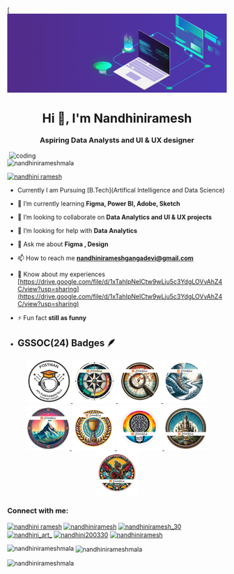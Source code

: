 [![MaterHead](https://raw.githubusercontent.com/KShukhrat/KShukhrat/main/assets/header_gif.gif)
<h1 align="center">Hi 👋, I'm Nandhiniramesh</h1>
<h3 align="center">Aspiring Data Analysts and UI & UX designer</h3>
<img align="right" alt="coding" width="500" src="https://digitalcreativemind.com/wp-content/uploads/2021/06/Analytics_amp_Data_Science.gif">


<p align="left"> <img src="https://komarev.com/ghpvc/?username=nandhinirameshmala&label=Profile%20views&color=0e75b6&style=flat" alt="nandhinirameshmala" /> </p>

<p align="left"> <a href="https://twitter.com/nandhini ramesh" target="blank"><img src="https://img.shields.io/twitter/follow/nandhini ramesh?logo=twitter&style=for-the-badge" alt="nandhini ramesh" /></a> </p>

- Currently I am Pursuing [B.Tech](Artifical Intelligence and Data Science)

- 🌱 I’m currently learning **Figma, Power BI, Adobe, Sketch**

- 👯 I’m looking to collaborate on **Data Analytics and UI & UX projects**

- 🤝 I’m looking for help with **Data Analytics**

- 💬 Ask me about **Figma , Design**

- 📫 How to reach me **nandhinirameshgangadevi@gmail.com**

- 📄 Know about my experiences [https://drive.google.com/file/d/1xTahIpNeICtw9wLju5c3YdgLOVvAhZ4C/view?usp=sharing](https://drive.google.com/file/d/1xTahIpNeICtw9wLju5c3YdgLOVvAhZ4C/view?usp=sharing)

- ⚡ Fun fact **still as funny**

- ## GSSOC(24) Badges 🪶
<div style='display:flex; align-items:center; gap: 10px;' align='center'><a href="https://gssoc.girlscript.tech/leaderboard">
<img src="https://raw.githubusercontent.com/girlscript/gssoc-website-new/main/public/badges/postman.png" width="100px" height="100px" />
  <img src="https://github.com/girlscript/gssoc-website-new/blob/main/public/badges/1.png" width="100px" height="100px" />
  <img src="https://github.com/girlscript/gssoc-website-new/blob/main/public/badges/2.png" width="100px" height="100px" />
  <img src="https://github.com/girlscript/gssoc-website-new/blob/main/public/badges/3.png" width="100px" height="100px" />
  <img src="https://github.com/girlscript/gssoc-website-new/blob/main/public/badges/4.png" width="100px" height="100px" />
  <img src="https://github.com/girlscript/gssoc-website-new/blob/main/public/badges/5.png" width="100px" height="100px" />
  <img src="https://github.com/girlscript/gssoc-website-new/blob/main/public/badges/6.png" width="105px" height="105px" />
  <img src="https://github.com/girlscript/gssoc-website-new/blob/main/public/badges/7.png" width="100px" height="100px" />
  <img src="https://github.com/girlscript/gssoc-website-new/blob/main/public/badges/8.png" width="100px" height="100px" /></a>
</div>


<h3 align="left">Connect with me:</h3>
<p align="left">
<a href="https://twitter.com/nandhini ramesh" target="blank"><img align="center" src="https://raw.githubusercontent.com/rahuldkjain/github-profile-readme-generator/master/src/images/icons/Social/twitter.svg" alt="nandhini ramesh" height="30" width="40" /></a>
<a href="https://linkedin.com/in/nandhiniramesh" target="blank"><img align="center" src="https://raw.githubusercontent.com/rahuldkjain/github-profile-readme-generator/master/src/images/icons/Social/linked-in-alt.svg" alt="nandhiniramesh" height="30" width="40" /></a>
<a href="https://kaggle.com/nandhiniramesh_30" target="blank"><img align="center" src="https://raw.githubusercontent.com/rahuldkjain/github-profile-readme-generator/master/src/images/icons/Social/kaggle.svg" alt="nandhiniramesh_30" height="30" width="40" /></a>
<a href="https://instagram.com/nandhini_art_" target="blank"><img align="center" src="https://raw.githubusercontent.com/rahuldkjain/github-profile-readme-generator/master/src/images/icons/Social/instagram.svg" alt="nandhini_art_" height="30" width="40" /></a>
<a href="https://www.codechef.com/users/nandhini200330" target="blank"><img align="center" src="https://cdn.jsdelivr.net/npm/simple-icons@3.1.0/icons/codechef.svg" alt="nandhini200330" height="30" width="40" /></a>
<a href="https://www.hackerrank.com/nandhiniramesh" target="blank"><img align="center" src="https://raw.githubusercontent.com/rahuldkjain/github-profile-readme-generator/master/src/images/icons/Social/hackerrank.svg" alt="nandhiniramesh" height="30" width="40" /></a>
</p>



<p><img align="left" src="https://github-readme-stats.vercel.app/api/top-langs?username=nandhinirameshmala&show_icons=true&locale=en&layout=compact" alt="nandhinirameshmala" /></p>

<p>&nbsp;<img align="center" src="https://github-readme-stats.vercel.app/api?username=nandhinirameshmala&show_icons=true&locale=en" alt="nandhinirameshmala" /></p>

<p><img align="center" src="https://github-readme-streak-stats.herokuapp.com/?user=nandhinirameshmala&" alt="nandhinirameshmala" /></p>
